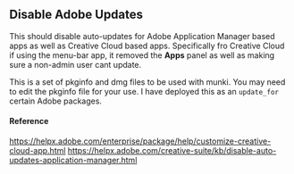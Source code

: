 ## Disable Adobe Updates

This should disable auto-updates for Adobe Application Manager based apps as well as Creative Cloud based apps.  Specifically fro Creative Cloud if using the menu-bar app, it removed the **Apps** panel as well as making sure a non-admin user cant update.

This is a set of pkginfo and dmg files to be used with munki.  You may need to edit the pkginfo file for your use.  I have deployed this as an `update_for` certain Adobe packages.

#### Reference

https://helpx.adobe.com/enterprise/package/help/customize-creative-cloud-app.html
https://helpx.adobe.com/creative-suite/kb/disable-auto-updates-application-manager.html